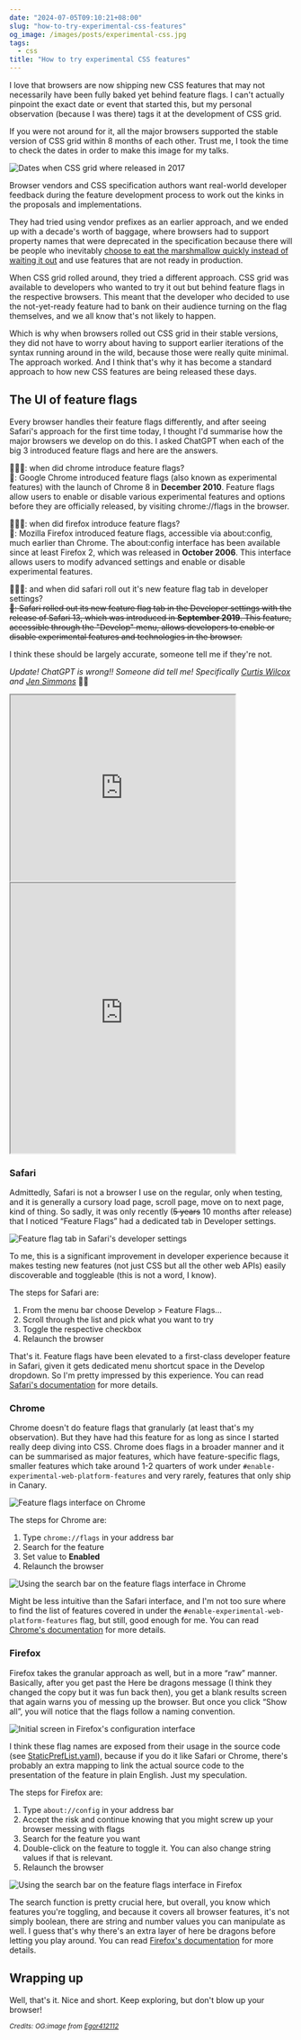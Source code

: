 ```yaml
---
date: "2024-07-05T09:10:21+08:00"
slug: "how-to-try-experimental-css-features"
og_image: /images/posts/experimental-css.jpg
tags:
  - css
title: "How to try experimental CSS features"
---
```


I love that browsers are now shipping new CSS features that may not necessarily have been fully baked yet behind feature flags. I can't actually pinpoint the exact date or event that started this, but my personal observation (because I was there) tags it at the development of CSS grid.

If you were not around for it, all the major browsers supported the stable version of CSS grid within 8 months of each other. Trust me, I took the time to check the dates in order to make this image for my talks.

<img srcset="/images/posts/experimental-css/grid-release-480.png 480w, /images/posts/experimental-css/grid-release-640.png 640w, /images/posts/experimental-css/grid-release-960.png 960w, /images/posts/experimental-css/grid-release-1280.png 1280w" sizes="(max-width: 400px) 100vw, (max-width: 960px) 75vw, 640px" src="/images/posts/experimental-css/grid-release-640.png" alt="Dates when CSS grid where released in 2017">

Browser vendors and CSS specification authors want real-world developer feedback during the feature development process to work out the kinks in the proposals and implementations.

They had tried using vendor prefixes as an earlier approach, and we ended up with a decade's worth of baggage, where browsers had to support property names that were deprecated in the specification because there will be people who inevitably [choose to eat the marshmallow quickly instead of waiting it out](https://en.wikipedia.org/wiki/Stanford_marshmallow_experiment) and use features that are not ready in production.

When CSS grid rolled around, they tried a different approach. CSS grid was available to developers who wanted to try it out but behind feature flags in the respective browsers. This meant that the developer who decided to use the not-yet-ready feature had to bank on their audience turning on the flag themselves, and we all know that's not likely to happen.

Which is why when browsers rolled out CSS grid in their stable versions, they did not have to worry about having to support earlier iterations of the syntax running around in the wild, because those were really quite minimal. The approach worked. And I think that's why it has become a standard approach to how new CSS features are being released these days.

## The UI of feature flags

Every browser handles their feature flags differently, and after seeing Safari's approach for the first time today, I thought I'd summarise how the major browsers we develop on do this. I asked ChatGPT when each of the big 3 introduced feature flags and here are the answers.

<span class="emoji" role="img" tabindex="0" aria-label="woman raising hand">&#x1F64B;&#x1F3FB;&#x200D;&#x2640;&#xFE0F;</span>: when did chrome introduce feature flags?  
<span class="emoji" role="img" tabindex="0" aria-label="robot">&#x1F916;</span>: Google Chrome introduced feature flags (also known as experimental features) with the launch of Chrome 8 in **December 2010**. Feature flags allow users to enable or disable various experimental features and options before they are officially released, by visiting chrome://flags in the browser.

<span class="emoji" role="img" tabindex="0" aria-label="woman raising hand">&#x1F64B;&#x1F3FB;&#x200D;&#x2640;&#xFE0F;</span>: when did firefox introduce feature flags?  
<span class="emoji" role="img" tabindex="0" aria-label="robot">&#x1F916;</span>: Mozilla Firefox introduced feature flags, accessible via about:config, much earlier than Chrome. The about:config interface has been available since at least Firefox 2, which was released in **October 2006**. This interface allows users to modify advanced settings and enable or disable experimental features.

<span class="emoji" role="img" tabindex="0" aria-label="woman raising hand">&#x1F64B;&#x1F3FB;&#x200D;&#x2640;&#xFE0F;</span>: and when did safari roll out it's new feature flag tab in developer settings?  
<s><span class="emoji" role="img" tabindex="0" aria-label="robot">&#x1F916;</span>: Safari rolled out its new feature flag tab in the Developer settings with the release of Safari 13, which was introduced in **September 2019**. This feature, accessible through the "Develop" menu, allows developers to enable or disable experimental features and technologies in the browser.</s>

I think these should be largely accurate, someone tell me if they're not.

_Update! ChatGPT is wrong!! Someone did tell me! Specifically [Curtis Wilcox](https://scholar.harvard.edu/ccwilcox/people/curtis-wilcox) and [Jen Simmons](https://jensimmons.com/)_ <span class="emoji" role="img" tabindex="0" aria-label="person bowing">&#x1F647;&#x1F3FB;</span>

<iframe src="https://c.im/@cwilcox808/112734737122814176/embed" width="400" height="330" allowfullscreen="allowfullscreen" sandbox="allow-scripts allow-same-origin allow-popups allow-popups-to-escape-sandbox allow-forms"></iframe>

<iframe src="https://front-end.social/@jensimmons/112735884858878928/embed" width="400" height="480" allowfullscreen="allowfullscreen" sandbox="allow-scripts allow-same-origin allow-popups allow-popups-to-escape-sandbox allow-forms"></iframe>

### Safari

Admittedly, Safari is not a browser I use on the regular, only when testing, and it is generally a cursory load page, scroll page, move on to next page, kind of thing. So sadly, it was only recently (~~5 years~~ 10 months after release) that I noticed “Feature Flags” had a dedicated tab in Developer settings.

<img src="/images/posts/experimental-css/safari.png" srcset="/images/posts/experimental-css/safari@2x.png 2x" alt="Feature flag tab in Safari's developer settings">

To me, this is a significant improvement in developer experience because it makes testing new features (not just CSS but all the other web APIs) easily discoverable and toggleable (this is not a word, I know).

<p class="no-margin">The steps for Safari are:</p>

<ol>
  <li class="no-margin">From the menu bar choose Develop &gt; Feature Flags…</li>
  <li class="no-margin">Scroll through the list and pick what you want to try</li>
  <li class="no-margin">Toggle the respective checkbox</li>
  <li>Relaunch the browser</li>
</ol>

That's it. Feature flags have been elevated to a first-class developer feature in Safari, given it gets dedicated menu shortcut space in the Develop dropdown. So I'm pretty impressed by this experience. You can read [Safari's documentation](https://developer.apple.com/documentation/safari-developer-tools/feature-flag-settings) for more details.

### Chrome

Chrome doesn't do feature flags that granularly (at least that's my observation). But they have had this feature for as long as since I started really deep diving into CSS. Chrome does flags in a broader manner and it can be summarised as major features, which have feature-specific flags, smaller features which take around 1-2 quarters of work under `#enable-experimental-web-platform-features` and very rarely, features that only ship in Canary.

<img src="/images/posts/experimental-css/chrome.png" srcset="/images/posts/experimental-css/chrome@2x.png 2x" alt="Feature flags interface on Chrome">

<p class="no-margin">The steps for Chrome are:</p>

<ol>
  <li class="no-margin">Type <code>chrome://flags</code> in your address bar</li>
  <li class="no-margin">Search for the feature</li>
  <li class="no-margin">Set value to <strong>Enabled</strong></li>
  <li>Relaunch the browser</li>
</ol>

<img src="/images/posts/experimental-css/chrome2.png" srcset="/images/posts/experimental-css/chrome2@2x.png 2x" alt="Using the search bar on the feature flags interface in Chrome">

Might be less intuitive than the Safari interface, and I'm not too sure where to find the list of features covered in under the `#enable-experimental-web-platform-features` flag, but still, good enough for me. You can read [Chrome's documentation](https://developer.chrome.com/docs/web-platform/chrome-flags) for more details.

### Firefox

Firefox takes the granular approach as well, but in a more “raw” manner. Basically, after you get past the Here be dragons message (I think they changed the copy but it was fun back then), you get a blank results screen that again warns you of messing up the browser. But once you click “Show all”, you will notice that the flags follow a naming convention.

<img src="/images/posts/experimental-css/firefox.png" srcset="/images/posts/experimental-css/firefox@2x.png 2x" alt="Initial screen in Firefox's configuration interface">

I think these flag names are exposed from their usage in the source code (see <a href="https://searchfox.org/mozilla-central/source/modules/libpref/init/StaticPrefList.yaml">StaticPrefList.yaml</a>), because if you do it like Safari or Chrome, there's probably an extra mapping to link the actual source code to the presentation of the feature in plain English. Just my speculation.

<p class="no-margin">The steps for Firefox are:</p>

<ol>
  <li class="no-margin">Type <code>about://config</code> in your address bar</li>
  <li class="no-margin">Accept the risk and continue knowing that you might screw up your browser messing with flags</li>
  <li class="no-margin">Search for the feature you want</li>
  <li class="no-margin">Double-click on the feature to toggle it. You can also change string values if that is relevant.</li>
  <li>Relaunch the browser</li>
</ol>

<img src="/images/posts/experimental-css/firefox2.png" srcset="/images/posts/experimental-css/firefox2@2x.png 2x" alt="Using the search bar on the feature flags interface in Firefox">

The search function is pretty crucial here, but overall, you know which features you're toggling, and because it covers all browser features, it's not simply boolean, there are string and number values you can manipulate as well. I guess that's why there's an extra layer of here be dragons before letting you play around. You can read [Firefox's documentation](https://developer.mozilla.org/en-US/docs/Mozilla/Firefox/Experimental_features) for more details.

## Wrapping up

Well, that's it. Nice and short. Keep exploring, but don't blow up your browser!

<em><small>Credits: OG:image from <a href="https://www.deviantart.com/egor412112/art/Cat-scientist-752200669">Egor412112</a></small></em>
